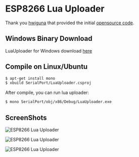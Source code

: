 # ESP8266 Lua Uploader

Thank you [hwiguna](https://github.com/hwiguna) that provided the initial [opensource code](https://github.com/hwiguna/g33k/tree/master/ArduinoProjects/Windows/ESP8266_Related/LuaUploader).

## Windows Binary Download

LuaUploader for Windows download [here](/LuaUploader-Win.zip)

## Compile on Linux/Ubuntu 

```bash
$ apt-get install mono
$ xbuild SerialPort/LuaUploader.csproj
```
After compile, you can run lua uploader:

```bash
$ mono SerialPort/obj/x86/Debug/LuaUploader.exe
```

## ScreenShots

![ESP8266 Lua Uploader](https://raw.githubusercontent.com/JeffCost/ESP8266_Lua_Uploader/master/screenshots/lua_uploader1.png "ESP8266 Lua Uploader")

![ESP8266 Lua Uploader](https://raw.githubusercontent.com/JeffCost/ESP8266_Lua_Uploader/master/screenshots/lua_uploader3.png "ESP8266 Lua Uploader")

![ESP8266 Lua Uploader](https://raw.githubusercontent.com/JeffCost/ESP8266_Lua_Uploader/master/screenshots/lua_uploader2.png "ESP8266 Lua Uploader")
